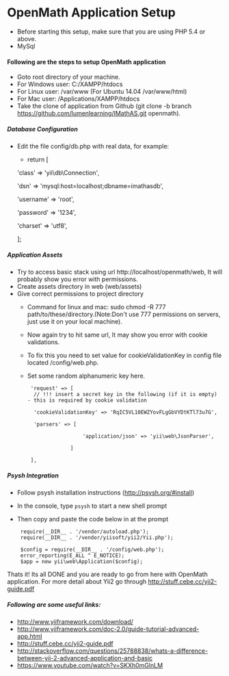 # OpenMath Application Setup
- Before starting this setup, make sure that you are using PHP 5.4 or above.
- MySql

#### Following are the steps to setup OpenMath application
 - Goto root directory of your machine.
 - For Windows user: C:/XAMPP/htdocs
 - For Linux user: /var/www (For Ubuntu 14.04 /var/www/html)
 - For Mac user: /Applications/XAMPP/htdocs
 - Take the clone of application from Github (git clone -b branch https://github.com/lumenlearning/IMathAS.git openmath).
 
##### Database Configuration
 - Edit the file config/db.php with real data, for example:
     
     - return [
     
      'class' => 'yii\db\Connection',
     
      'dsn' => 'mysql:host=localhost;dbname=imathasdb',
     
      'username' => 'root',
     
      'password' => '1234',
      
      'charset' => 'utf8',
      
     ];
     

##### Application Assets
 - Try to access  basic stack using url http://localhost/openmath/web, It will probably show you error with permissions.
 - Create assets directory in web (web/assets)
 - Give correct permissions to project directory
    - Command for linux and mac: sudo chmod -R 777 path/to/these/directory.(Note:Don't use 777 permissions on servers, just use it on your local machine).
    - Now again try to hit same url, It may show you error with cookie validations. 
    - To fix this you need to set value for cookieValidationKey  in config file located <project-root>/config/web.php.
    - Set some random alphanumeric key here.

           'request' => [
            // !!! insert a secret key in the following (if it is empty) - this is required by cookie validation
            
            'cookieValidationKey' => 'RqIC5VL10EWZYovFLgGbVYDtKTl73u7G',
            
      		'parsers' => [
      		
      				        'application/json' => 'yii\web\JsonParser',
      				        
        				]
        				
           ], 
           
##### Psysh Integration
 - Follow psysh installation instructions (http://psysh.org/#install)
 - In the console, type `psysh` to start a new shell prompt
 - Then copy and paste the code below in at the prompt
 
        require(__DIR__ . '/vendor/autoload.php');
        require(__DIR__ . '/vendor/yiisoft/yii2/Yii.php');
 
        $config = require(__DIR__ . '/config/web.php');
        error_reporting(E_ALL ^ E_NOTICE);
        $app = new yii\web\Application($config);

           
  
           
 Thats it! Its all DONE and you are ready to go from here with OpenMath application.
 For more detail about Yii2 go through http://stuff.cebe.cc/yii2-guide.pdf

##### Following are some useful links: 
 - http://www.yiiframework.com/download/
 - http://www.yiiframework.com/doc-2.0/guide-tutorial-advanced-app.html
 - http://stuff.cebe.cc/yii2-guide.pdf
 - http://stackoverflow.com/questions/25788838/whats-a-difference-between-yii-2-advanced-application-and-basic
 - https://www.youtube.com/watch?v=SKXh0mGlnLM
